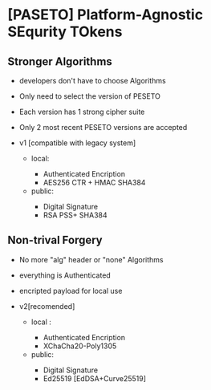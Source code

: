 # [PASETO] Platform-Agnostic SEqurity TOkens

## Stronger Algorithms 
- developers don't have to choose Algorithms
- Only need to select the version of PESETO 
- Each version has 1 strong cipher suite 
- Only 2 most recent PESETO versions are accepted 


- v1 [compatible with legacy system]
  - local:<symetric key >
    - Authenticated Encription 
    - AES256 CTR + HMAC SHA384 
  - public: <asymmetric key>
    - Digital Signature 
    - RSA PSS+ SHA384 

## Non-trival Forgery 
- No more "alg" header or "none" Algorithms
- everything is Authenticated
- encripted payload for local use <symmetric key>

- v2[recomended]
  - local :<symmetric key>
    - Authenticated Encription
    - XChaCha20-Poly1305 
  - public: <asymetric key>
    - Digital Signature
    - Ed25519 [EdDSA+Curve25519]
